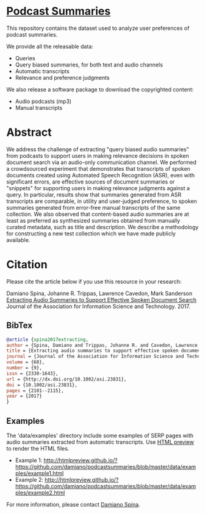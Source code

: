 # [Podcast Summaries](http://damiano.github.io/podcastsummaries/)

This repository contains the dataset used to analyze user preferences of podcast summaries.


We provide all the releasable data:
 * Queries
 * Query biased summaries, for both text and audio channels
 * Automatic transcripts
 * Relevance and preference judgments

We also release a software package to download the copyrighted content:
* Audio podcasts (mp3)
* Manual transcripts

# Abstract

We address the challenge of extracting "query biased audio
summaries" from podcasts to support users in making relevance
decisions in spoken document search via an audio-only communication
channel.  We performed a crowdsourced experiment that demonstrates
that transcripts of spoken documents created using Automated Speech
Recognition (ASR), even with significant errors, are effective sources
of document summaries or "snippets" for supporting users in making
relevance judgments against a query. In particular, results show that
summaries generated from ASR transcripts are comparable, in utility
and user-judged preference, to spoken summaries generated from
error-free manual transcripts of the same collection. We also observed
that content-based audio summaries are at least as preferred as
synthesized summaries obtained from manually curated metadata, such as
title and description. 
We describe a methodology for constructing a
new test collection which we have made publicly available.

# Citation

Please cite the article below if you use this resource in your research:

Damiano Spina, Johanne R. Trippas, Lawrence Cavedon, Mark Sanderson
[Extracting Audio Summaries to Support Effective Spoken Document Search](http://www.damianospina.com/wp-content/uploads/2016/10/summaries-noisytranscripts-JASIST2016-preprint.pdf)
Journal of the Association for Information Science and Technology. 2017.

## BibTex
```bibtex
@article {spina2017extracting,
author = {Spina, Damiano and Trippas, Johanne R. and Cavedon, Lawrence and Sanderson, Mark},
title = {Extracting audio summaries to support effective spoken document search},
journal = {Journal of the Association for Information Science and Technology},
volume = {68},
number = {9},
issn = {2330-1643},
url = {http://dx.doi.org/10.1002/asi.23831},
doi = {10.1002/asi.23831},
pages = {2101--2115},
year = {2017}
}

```
<!---
The repository is organized as follows:
```
.
+-- data
|   +-- documents
|   |      +-- audio-podcasts               
|   |      +-- manual-transcripts
|   |      +-- automatic-transcripts.tar.gz
|   |      +-- documents_urls.tsv
|   +-- examples
|   +-- judgments
|   |      +--preference-task
|   |      +--relevance-task
|   +-- summaries
|   |      +--audio
|   |      +--text
|   +-- queries.tsv
+-- java
|   +-- podcastsummaries-manualtranscripts
+-- scripts
|   +-- download-audio-podcasts.sh
|   +-- extract-manual-transcripts.sh
```

## Documents
### Audio Podcasts
### Manual Transcripts
### Automatic Transcripts

## Queries

## Judgments
### Relevance Task
### Preference Task

## Summaries
### Text Summaries
### Audio Summaries
-->

## Examples
The 'data/examples' directory include some examples of SERP pages with audio summaries extracted from automatic transcripts. Use [HTML preview]("http://htmlpreview.github.io/") to render the HTML files.

- Example 1: http://htmlpreview.github.io/?https://github.com/damiano/podcastsummaries/blob/master/data/examples/example1.html
- Example 2: http://htmlpreview.github.io/?https://github.com/damiano/podcastsummaries/blob/master/data/examples/example2.html



For more information, please contact [Damiano Spina](http://www.damianospina.com/contact).
